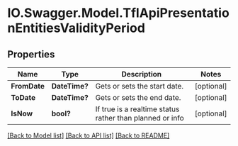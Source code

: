 # IO.Swagger.Model.TflApiPresentationEntitiesValidityPeriod
## Properties

Name | Type | Description | Notes
------------ | ------------- | ------------- | -------------
**FromDate** | **DateTime?** | Gets or sets the start date. | [optional] 
**ToDate** | **DateTime?** | Gets or sets the end date. | [optional] 
**IsNow** | **bool?** | If true is a realtime status rather than planned or info | [optional] 

[[Back to Model list]](../README.md#documentation-for-models) [[Back to API list]](../README.md#documentation-for-api-endpoints) [[Back to README]](../README.md)

